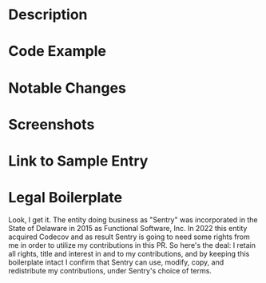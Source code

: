 # Description

# Code Example

# Notable Changes

# Screenshots

# Link to Sample Entry

<!--
  Sentry/Codecov employees and contractors can delete or ignore the following.
-->

# Legal Boilerplate

Look, I get it. The entity doing business as "Sentry" was incorporated in the State of Delaware in 2015 as Functional Software, Inc. In 2022 this entity acquired Codecov and as result Sentry is going to need some rights from me in order to utilize my contributions in this PR. So here's the deal: I retain all rights, title and interest in and to my contributions, and by keeping this boilerplate intact I confirm that Sentry can use, modify, copy, and redistribute my contributions, under Sentry's choice of terms.